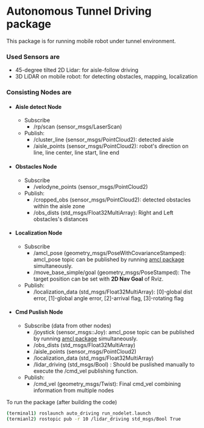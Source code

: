 # Autonomous Tunnel Driving package

This package is for running mobile robot under tunnel environment.

### Used Sensors are
* 45-degree tilted 2D Lidar: for aisle-follow driving 
* 3D LiDAR on mobile robot: for detecting obstacles, mapping, localization

### Consisting Nodes are
* #### Aisle detect Node
    * Subscribe
        * /rp/scan (sensor_msgs/LaserScan)
    * Publish: 
        * /cluster_line (sensor_msgs/PointCloud2): detected aisle
        * /aisle_points (sensor_msgs/PointCloud2): robot's direction on line, line center, line start, line end
* #### Obstacles Node
    * Subscribe
        * /velodyne_points (sensor_msgs/PointCloud2)
    * Publish: 
        * /cropped_obs (sensor_msgs/PointCloud2): detected obstacles within the aisle zone
        * /obs_dists (std_msgs/Float32MultiArray): Right and Left obstacles's distances 
* #### Localization Node
    * Subscribe
        * /amcl_pose (geometry_msgs/PoseWithCovarianceStamped): amcl_pose topic can be published by running [amcl package](http://wiki.ros.org/amcl) simultaneously.
        * /move_base_simple/goal (geometry_msgs/PoseStamped): The target position can be set with __2D Nav Goal__ of Rviz.
    * Publish: 
        * /localization_data (std_msgs/Float32MultiArray): [0]-global dist error, [1]-global angle error, [2]-arrival flag, [3]-rotating flag
* #### Cmd Puslish Node
    * Subscribe (data from other nodes)
        * /joystick (sensor_msgs::Joy): amcl_pose topic can be published by running [amcl package](http://wiki.ros.org/amcl) simultaneously.
        * /obs_dists (std_msgs/Float32MultiArray)
        * /aisle_points (sensor_msgs/PointCloud2)
        * /localization_data (std_msgs/Float32MultiArray)
        * /lidar_driving (std_msgs/Bool) : Should be puslished manually to execute the /cmd_vel publishing function.
    * Publish: 
        * /cmd_vel (geometry_msgs/Twist): Final cmd_vel combining information from multiple nodes

To run the package (after building the code)
```bash
(terminal1) roslaunch auto_driving run_nodelet.launch 
(termianl2) rostopic pub -r 10 /lidar_driving std_msgs/Bool True

```